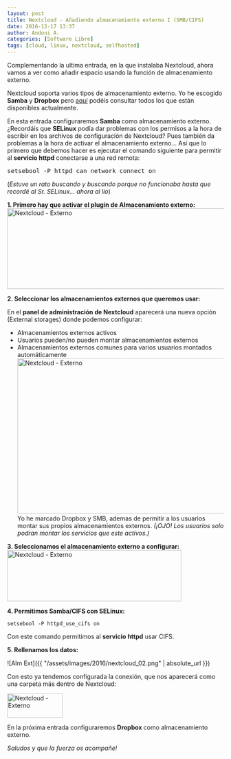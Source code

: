```yaml
---
layout: post
title: Nextcloud - Añadiendo almacenamiento externo I (SMB/CIFS)
date: 2016-12-17 13:37
author: Andoni A.
categories: [Software Libre]
tags: [cloud, linux, nextcloud, selfhosted]
---
```

Complementando la ultima entrada, en la que instalaba Nextcloud, ahora vamos a ver como añadir espacio usando la función de almacenamiento externo.

Nextcloud soporta varios tipos de almacenamiento externo. Yo he escogido <strong>Samba</strong> y <strong>Dropbox</strong> pero <a href="https://docs.nextcloud.com/server/9/admin_manual/configuration_files/external_storage_configuration_gui.html#available-storage-backends">aquí</a> podéis consultar todos los que están disponibles actualmente.

En esta entrada configuraremos <strong>Samba </strong>como almacenamiento externo. ¿Recordáis que <strong>SELinux</strong> podía dar problemas con los permisos a la hora de escribir en los archivos de configuración de Nextcloud?
Pues también da problemas a la hora de activar el almacenamiento externo... Así que lo primero que debemos hacer es ejecutar el comando siguiente para permitir al <strong>servicio httpd</strong> conectarse a una red remota:
<pre class="code">setsebool -P httpd_can_network_connect on</pre>
(<em>Estuve un rato buscando y buscando porque no funcionaba hasta que recordé al Sr. SELinux... ahora al lio</em>)

<strong>1. Primero hay que activar el plugin de Almacenamiento externo:</strong> <img class="aligncenter size-full wp-image-192" src="http://blogdeandoniaf.files.wordpress.com/2016/11/seleccic3b3n_645.png" alt="Nextcloud - Externo" width="587" height="187" />

<strong>2. Seleccionar los almacenamientos externos que queremos usar:
</strong>

En el <strong>panel de administración de Nextcloud</strong> aparecerá una nueva opción (External storages) donde podemos configurar:
<ul>
 	<li>Almacenamientos externos activos</li>
 	<li>Usuarios pueden/no pueden montar almacenamientos externos</li>
 	<li>Almacenamientos externos comunes para varios usuarios montados automáticamente<img class="wp-image-191 aligncenter" src="http://blogdeandoniaf.files.wordpress.com/2016/11/seleccic3b3n_646.png" alt="Nextcloud - Externo" width="619" height="360" />Yo he marcado Dropbox y SMB, ademas de permitir a los usuarios montar sus propios almacenamientos externos. <em>(¡OJO! Los usuarios solo podran montar los servicios que este activos.)</em></li>
</ul>
<strong>3. Seleccionamos el almacenamiento externo a configurar:
</strong>

<img class="aligncenter size-full wp-image-189" src="http://blogdeandoniaf.files.wordpress.com/2016/11/seleccic3b3n_649.png" alt="Nextcloud - Externo" width="405" height="119" />

<strong>4. Permitimos Samba/CIFS con SELinux:
</strong>
<p class="code"><code>setsebool -P httpd_use_cifs on</code></p>
Con este comando permitimos al <strong>servicio httpd</strong> usar CIFS.

<strong>5. Rellenamos los datos:</strong>

![Alm Ext]({{ "/assets/images/2016/nextcloud_02.png" | absolute_url }})

Con esto ya tendemos configurada la conexión, que nos aparecerá como una carpeta más dentro de Nextcloud:

<img class="aligncenter size-full wp-image-194" src="http://blogdeandoniaf.files.wordpress.com/2016/11/seleccic3b3n_654.png" alt="Nextcloud - Externo" width="129" height="56" />

En la próxima entrada configuraremos <strong>Dropbox </strong>como almacenamiento externo.

<em>Saludos y que la fuerza os acompañe!</em>
